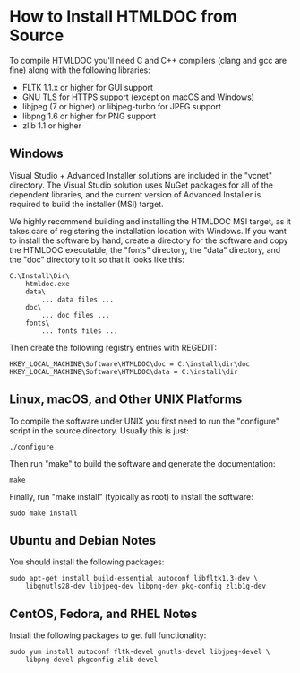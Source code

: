 How to Install HTMLDOC from Source
==================================

To compile HTMLDOC you'll need C and C++ compilers (clang and gcc are fine)
along with the following libraries:

- FLTK 1.1.x or higher for GUI support
- GNU TLS for HTTPS support (except on macOS and Windows)
- libjpeg (7 or higher) or libjpeg-turbo for JPEG support
- libpng 1.6 or higher for PNG support
- zlib 1.1 or higher


Windows
-------

Visual Studio + Advanced Installer solutions are included in the "vcnet"
directory.  The Visual Studio solution uses NuGet packages for all of the
dependent libraries, and the current version of Advanced Installer is required
to build the installer (MSI) target.

We highly recommend building and installing the HTMLDOC MSI target, as it takes
care of registering the installation location with Windows.  If you want to
install the software by hand, create a directory for the software and copy the
HTMLDOC executable, the "fonts" directory, the "data" directory, and the "doc"
directory to it so that it looks like this:

    C:\Install\Dir\
        htmldoc.exe
        data\
            ... data files ...
        doc\
            ... doc files ...
        fonts\
            ... fonts files ...

Then create the following registry entries with REGEDIT:

    HKEY_LOCAL_MACHINE\Software\HTMLDOC\doc = C:\install\dir\doc
    HKEY_LOCAL_MACHINE\Software\HTMLDOC\data = C:\install\dir


Linux, macOS, and Other UNIX Platforms
--------------------------------------

To compile the software under UNIX you first need to run the "configure" script
in the source directory.  Usually this is just:

    ./configure

Then run "make" to build the software and generate the documentation:

    make

Finally, run "make install" (typically as root) to install the software:

    sudo make install


Ubuntu and Debian Notes
-----------------------

You should install the following packages:

    sudo apt-get install build-essential autoconf libfltk1.3-dev \
        libgnutls28-dev libjpeg-dev libpng-dev pkg-config zlib1g-dev


CentOS, Fedora, and RHEL Notes
------------------------------

Install the following packages to get full functionality:

    sudo yum install autoconf fltk-devel gnutls-devel libjpeg-devel \
    	libpng-devel pkgconfig zlib-devel
